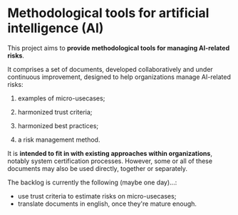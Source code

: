 # Methodological tools for artificial intelligence (AI)

This project aims to **provide methodological tools for managing AI-related risks**.


It comprises a set of documents, developed collaboratively and under continuous improvement, designed to help organizations manage AI-related risks:

1. examples of micro-usecases;

2. harmonized trust criteria;

3. harmonized best practices;

4. a risk management method.


It is **intended to fit in with existing approaches within organizations**, notably system certification processes. However, some or all of these documents may also be used directly, together or separately.

The backlog is currently the following (maybe one day)...:
- use trust criteria to estimate risks on micro-usecases;
- translate documents in english, once they're mature enough.
